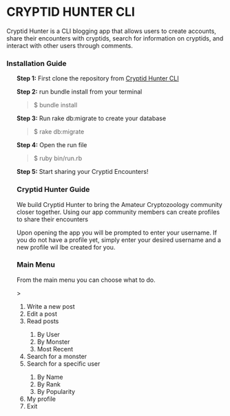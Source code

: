 <h1>CRYPTID HUNTER CLI</h1>

<p>Cryptid Hunter is a CLI blogging app that allows users to create accounts, 
share their encounters with cryptids, search for information on cryptids, 
and interact with other users through comments. </p>

<h3><strong>Installation Guide</strong></h3>
<ol>

<strong>Step 1:</strong> First clone the repository from [Cryptid Hunter CLI](https://github.com/whatstheward/Cryptid-Hunter-CLI)</li>

**Step 2:** run bundle install from your terminal
> $ bundle install

**Step 3:** Run rake db:migrate to create your database
> $ rake db:migrate

**Step 4:** Open the run file
> $ ruby bin/run.rb

**Step 5:** Start sharing your Cryptid Encounters!

<h3><strong>Cryptid Hunter Guide</strong></h3>

<p>We build Cryptid Hunter to bring the Amateur Cryptozoology community closer together. Using our app community members can create profiles to share their encounters</p>

<p>Upon opening the app you will be prompted to enter your username. If you do not have a profile yet, simply enter your desired username and a new profile wil lbe created for you.</p>



<h3><strong>Main Menu</strong></h3>
<p> From the main menu you can choose what to do. </p>
><ol>
<li> Write a new post </li>
<li>Edit a post </li>
<li>Read posts</li>
  <ol>  
  <li>By User</li>
  <li>By Monster</li>
  <li>Most Recent</li>
  </ol>
<li>Search for a monster</li>

<li>Search for a specific user</li>
  <ol>
      <li>By Name</li>
      <li>By Rank</li>
      <li>By Popularity</li>
  </ol>
<li>My profile</li>
<li>Exit</li>










